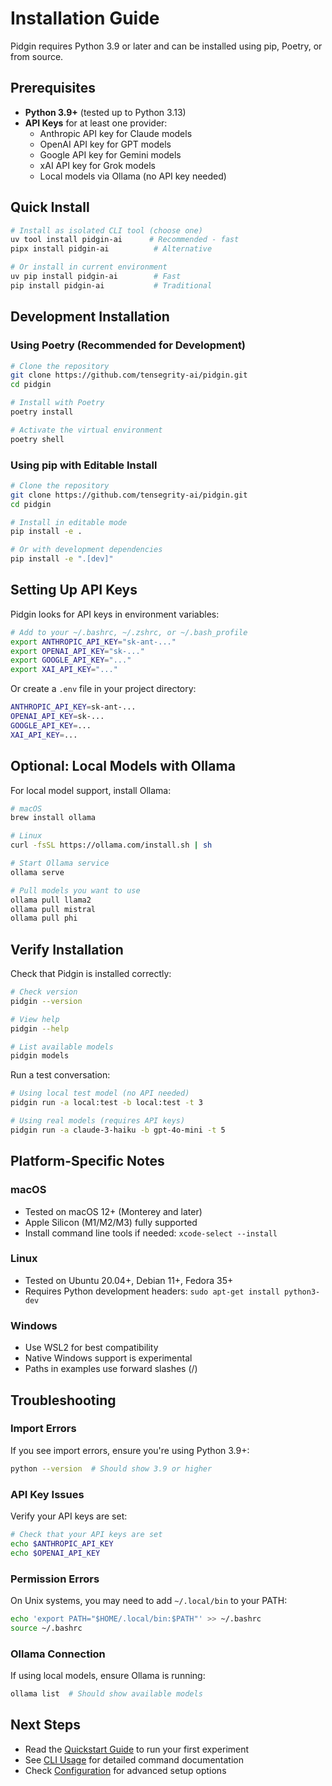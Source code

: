 # Installation Guide

Pidgin requires Python 3.9 or later and can be installed using pip, Poetry, or from source.

## Prerequisites

- **Python 3.9+** (tested up to Python 3.13)
- **API Keys** for at least one provider:
  - Anthropic API key for Claude models
  - OpenAI API key for GPT models
  - Google API key for Gemini models
  - xAI API key for Grok models
  - Local models via Ollama (no API key needed)

## Quick Install

```bash
# Install as isolated CLI tool (choose one)
uv tool install pidgin-ai      # Recommended - fast
pipx install pidgin-ai          # Alternative

# Or install in current environment
uv pip install pidgin-ai        # Fast
pip install pidgin-ai           # Traditional
```

## Development Installation

### Using Poetry (Recommended for Development)

```bash
# Clone the repository
git clone https://github.com/tensegrity-ai/pidgin.git
cd pidgin

# Install with Poetry
poetry install

# Activate the virtual environment
poetry shell
```

### Using pip with Editable Install

```bash
# Clone the repository
git clone https://github.com/tensegrity-ai/pidgin.git
cd pidgin

# Install in editable mode
pip install -e .

# Or with development dependencies
pip install -e ".[dev]"
```

## Setting Up API Keys

Pidgin looks for API keys in environment variables:

```bash
# Add to your ~/.bashrc, ~/.zshrc, or ~/.bash_profile
export ANTHROPIC_API_KEY="sk-ant-..."
export OPENAI_API_KEY="sk-..."
export GOOGLE_API_KEY="..."
export XAI_API_KEY="..."
```

Or create a `.env` file in your project directory:

```bash
ANTHROPIC_API_KEY=sk-ant-...
OPENAI_API_KEY=sk-...
GOOGLE_API_KEY=...
XAI_API_KEY=...
```

## Optional: Local Models with Ollama

For local model support, install Ollama:

```bash
# macOS
brew install ollama

# Linux
curl -fsSL https://ollama.com/install.sh | sh

# Start Ollama service
ollama serve

# Pull models you want to use
ollama pull llama2
ollama pull mistral
ollama pull phi
```

## Verify Installation

Check that Pidgin is installed correctly:

```bash
# Check version
pidgin --version

# View help
pidgin --help

# List available models
pidgin models
```

Run a test conversation:

```bash
# Using local test model (no API needed)
pidgin run -a local:test -b local:test -t 3

# Using real models (requires API keys)
pidgin run -a claude-3-haiku -b gpt-4o-mini -t 5
```

## Platform-Specific Notes

### macOS
- Tested on macOS 12+ (Monterey and later)
- Apple Silicon (M1/M2/M3) fully supported
- Install command line tools if needed: `xcode-select --install`

### Linux
- Tested on Ubuntu 20.04+, Debian 11+, Fedora 35+
- Requires Python development headers: `sudo apt-get install python3-dev`

### Windows
- Use WSL2 for best compatibility
- Native Windows support is experimental
- Paths in examples use forward slashes (/)

## Troubleshooting

### Import Errors
If you see import errors, ensure you're using Python 3.9+:
```bash
python --version  # Should show 3.9 or higher
```

### API Key Issues
Verify your API keys are set:
```bash
# Check that your API keys are set
echo $ANTHROPIC_API_KEY
echo $OPENAI_API_KEY
```

### Permission Errors
On Unix systems, you may need to add `~/.local/bin` to your PATH:
```bash
echo 'export PATH="$HOME/.local/bin:$PATH"' >> ~/.bashrc
source ~/.bashrc
```

### Ollama Connection
If using local models, ensure Ollama is running:
```bash
ollama list  # Should show available models
```

## Next Steps

- Read the [Quickstart Guide](quickstart.md) to run your first experiment
- See [CLI Usage](cli-usage.md) for detailed command documentation
- Check [Configuration](yaml-specs.md) for advanced setup options